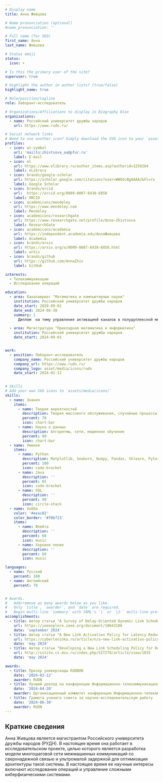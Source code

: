 ```yaml
---
# Display name
title: Анна Живцова

# Name pronunciation (optional)
#name_pronunciation: '' 

# Full name (for SEO)
first_name: Анна
last_name: Живцова

# Status emoji
status:
  icon: ☀️

# Is this the primary user of the site?
superuser: true

# Highlight the author in author lists? (true/false)
highlight_name: true

# Role/position/tagline
role: Лаборант-исследователь

# Organizations/Affiliations to display in Biography blox
organizations:
  - name: Российский университет дружбы народов
    url: https://www.rudn.ru/

# Social network links
# Need to use another icon? Simply download the SVG icon to your `assets/media/icons/` folder.
profiles:
  - icon: at-symbol
    url: 'mailto:zhivtsova_aa@pfur.ru'
    label: E-mail
  - icon: el
    url: https://www.elibrary.ru/author_items.asp?authorid=1259264
    label: eLibrary
  - icon: brands/google-scholar
    url: https://scholar.google.com/citations?user=WWOdcBgAAAAJ&hl=ru
    label: Google Scholar
  - icon: brands/orcid
    url:  https://orcid.org/0009-0007-8438-6850
    label: ORCID
  - icon: academicons/mendeley
    url: https://www.mendeley.com
    label: Mendeley
  - icon: academicons/researchgate
    url: https://www.researchgate.net/profile/Anna-Zhivtsova 
    label: ResearchGate
  - icon: academicons/academia
    url: https://independent.academia.edu/AnnaЖивцова
    label: Academia
  - icon: brands/arxiv
    url: https://arxiv.org/a/0009-0007-8438-6850.html
    label: arXiv
  - icon: brands/github
    url: https://github.com/AnnaZhiv
    label: GitHub

interests:
  - Телекоммуникации
  - Исследование операций

education:
  - area: Бакалавриат "Математика и компьютерные науки"
    institution: Российский университет дружбы народов
    date_start: 2020-09-01
    date_end: 2024-06-30
    summary: |
      Диплом  на тему управления активацией каналов в полудуплексной многошаговой сети интегрированного доступа и транзита (Integrated Access and Backhaul)

  - area: Mагистратура "Прикладная математика и информатика"
    institution: Российский университет дружбы народов
    date_start: 2024-09-01


work:
  - position: Лаборант-исследователь
    company_name: Российский университет дружбы народов
    company_url: https://www.rudn.ru/
    company_logo: asset/media/icons/rudn
    date_start: 2024-02-12

  
# Skills
# Add your own SVG icons to `assets/media/icons/`
skills:
  - name: Знания
    items:
      - name: Теория вероятностей
        description: Теория массового обслуживания, случайные процессы,статистика 
        percent: 70
        icon: chart-bar
      - name: Наука о данных
        description: Алгоритмы, сети, машинное обучение
        percent: 90
        icon: chart-bar
  - name: Умения
    items:
      - name: Python
        description: Matplotlib, Seaborn, Numpy, Pandas, Sklearn, Pytorch
        percent: 100
        icon: code-bracket
      - name: Java
        description: ''
        percent: 85
        icon: code-bracket
      - name: SQL
        description: ''
        percent: 90
        icon: circle-stack
  - name: Хобби
    color: '#eeac02'
    color_border: '#f0bf23'
    items:
      - name: Флейта
        description: ''
        percent: 60
        icon: music
      - name: Хоровое пение
        description: ''
        percent: 60
        icon: music

languages:
  - name: Русский
    percent: 100
  - name: Английский
    percent: 70


# Awards.
#   Add/remove as many awards below as you like.
#   Only `title`, `awarder`, and `date` are required.
#   Begin multi-line `summary` with YAML's `|` or `|2-` multi-line prefix and indent 2 spaces below.
accomplishments:
  - title: Автор статьи "A Survey of Delay-Oriented Dynamic Link Scheduling Policies for 5G/6G Integrated Access and Backhaul Systems"
    url: https://ieeexplore.ieee.org/document/10643106
    date: 'september 2024'
  - title: Автор статьи "A New Link Activation Policy for Latency Reduction in 5G Integrated Access and Backhaul Systems"
    url: https://cyberleninka.ru/article/n/a-new-link-activation-policy-for-latency-reduction-in-5g-integrated-access-and-backhaul-systems
    date: 'may 2024'
  - title: Автор статьи "Developing a New Link Scheduling Policy for Delay Reduction in 5G Integrated Access and Backhaul Systems"
    url: http://sitito.cs.msu.ru/index.php/SITITO/article/view/1035
    date: 'may 2024'

awards:
  - title: Призер универсиады RUDNON
    date: '2024-02-12'
    awarder: RUDN
  - title: Лучший доклад на конференции Информационно-телекоммуникационные технологии и  математическое моделирование в высокопроизводительных системах (ITTMM) 2024 
    date: '2024-04-20'
    awarder: Организационный коммитет конференции Информационно-телекоммуникационные технологии и  математическое моделирование в высокопроизводительных системах (ITTMM)
  - title: Грамота ученого совета за научно-исследовательскую работу 
    date: '2024-06-30'
    awarder: RUDN
---
```


## Краткие сведения

Анна Живцова является магистрантом Российского университета дружбы народов (РУДН). В настоящее время она работает в исследовательском проекте, целью которого является разработка модели многошаговой сети межмашинных коммуникаций со сверхнадежной связью и ультромалой задержкой для оптимизации архитектуры такой системы. В настоящее время ее научные интересы включают исследование операций и управление сложными киберфизическими системами.